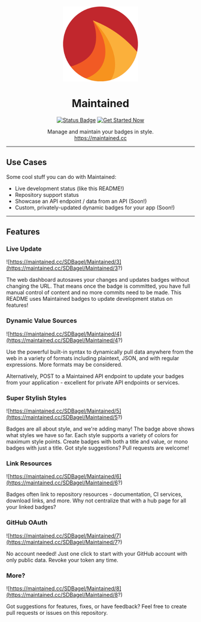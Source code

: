 <p align="center"><a href="https://maintained.cc" target="_blank" rel="noopener noreferrer"><img width="200" src="app/img/favicon.png" alt="Maintained logo"></a></p>
<h1 align="center">Maintained</h1>
<p align="center">
  <a href="https://maintained.cc"><img src="https://maintained.cc/SDBagel/Maintained/1" alt="Status Badge"></a>
  <a href="https://maintained.cc"><img src="https://maintained.cc/SDBagel/Maintained/2" alt="Get Started Now"></a>
</p>
<p align="center">
  Manage and maintain your badges in style.
  <br>
  <a href="https://maintained.cc">https://maintained.cc</a>
</p>
<hr>

## Use Cases
Some cool stuff you can do with Maintained:

- Live development status (like this README!)
- Repository support status
- Showcase an API endpoint / data from an API (Soon!)
- Custom, privately-updated dynamic badges for your app (Soon!)

<hr>

## Features

### Live Update
![https://maintained.cc/SDBagel/Maintained/3](https://maintained.cc/SDBagel/Maintained/3?)

The web dashboard autosaves your changes and updates badges without changing the URL. That means once the badge is committed, you have full manual control of content and no more commits need to be made. This README uses Maintained badges to update development status on features!

### Dynamic Value Sources
![https://maintained.cc/SDBagel/Maintained/4](https://maintained.cc/SDBagel/Maintained/4?)

Use the powerful built-in syntax to dynamically pull data anywhere from the web in a variety of formats including plaintext, JSON, and with regular expressions. More formats may be considered.

Alternatively, POST to a Maintained API endpoint to update your badges from your application - excellent for private API endpoints or services.

### Super Stylish Styles
![https://maintained.cc/SDBagel/Maintained/5](https://maintained.cc/SDBagel/Maintained/5?)

Badges are all about style, and we're adding many! The badge above shows what styles we have so far. Each style supports a variety of colors for maximum style points. Create badges with both a title and value, or mono badges with just a title. Got style suggestions? Pull requests are welcome!

### Link Resources
![https://maintained.cc/SDBagel/Maintained/6](https://maintained.cc/SDBagel/Maintained/6?)

Badges often link to repository resources - documentation, CI services, download links, and more. Why not centralize that with a hub page for all your linked badges?

### GitHub OAuth
![https://maintained.cc/SDBagel/Maintained/7](https://maintained.cc/SDBagel/Maintained/7?)

No account needed! Just one click to start with your GitHub account with only public data. Revoke your token any time.

### More?
![https://maintained.cc/SDBagel/Maintained/8](https://maintained.cc/SDBagel/Maintained/8?)

Got suggestions for features, fixes, or have feedback? Feel free to create pull requests or issues on this repository.

